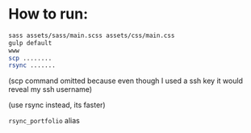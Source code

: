 # How to run:

```bash
sass assets/sass/main.scss assets/css/main.css
gulp default
www
scp ........
rsync .......
```

(scp command omitted because even though I used a ssh key it would reveal my ssh username)

(use rsync instead, its faster)

`rsync_portfolio` alias

